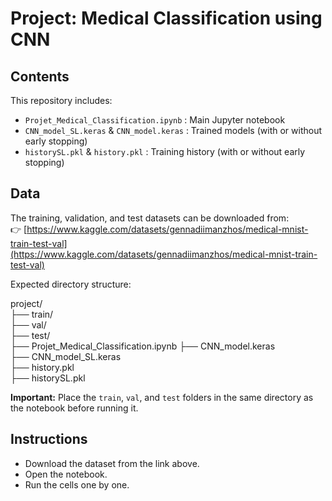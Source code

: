 # Project: Medical Classification using CNN

## Contents
This repository includes:
- `Projet_Medical_Classification.ipynb` : Main Jupyter notebook
- `CNN_model_SL.keras` & `CNN_model.keras` : Trained models (with or without early stopping)
- `historySL.pkl` & `history.pkl` : Training history (with or without early stopping)

## Data
The training, validation, and test datasets can be downloaded from:  
👉 [https://www.kaggle.com/datasets/gennadiimanzhos/medical-mnist-train-test-val](https://www.kaggle.com/datasets/gennadiimanzhos/medical-mnist-train-test-val)

Expected directory structure:

project/  
├── train/  
├── val/  
├── test/  
├── Projet_Medical_Classification.ipynb 
├── CNN_model.keras  
├── CNN_model_SL.keras  
├── history.pkl  
├── historySL.pkl  


**Important:** Place the `train`, `val`, and `test` folders in the same directory as the notebook before running it.

## Instructions
- Download the dataset from the link above.
- Open the notebook.
- Run the cells one by one.


